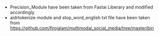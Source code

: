 * Precision_Module have been taken from Fastai Liberary and modified accordingly.
* aidrtokenize module and stop_word_english txt file have been taken from https://github.com/firojalam/multimodal_social_media/tree/master/bin
